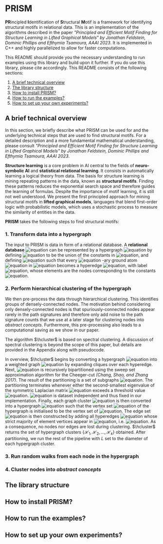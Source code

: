 # PRISM
**PR**incipled **I**dentification of **S**tructural **M**otif is a framework for identifying structural motifs in relational data. This is an implementation of the algorithms described in the paper *"Principled and Efficient Motif Finding for Structure Learning in Lifted Graphical Models" by Jonathan Feldstein, Dominic Phillips and Efthymia Tsamoura, AAAI 2023*. It is implemented in C++ and highly parallelized to allow for faster computations.

This README should provide you the necessary understanding to run examples using this library and build upon it further. If you do use this library, please cite accordingly.
This README consists of the following sections:

1. [A brief technical overview](#a-brief-technical-overview)
2. [The library structure](#the-library-structure)
3. [How to install PRISM?](#how-to-install-PRISM)
4. [How to run the examples?](#how-to-run-the-examples)
5. [How to set up your own experiments?](#how-to-set-up-your-own-experiments)

## A brief technical overview

In this section, we briefly describe what PRISM can be used for and the underlying technical steps that are used to find structural motifs. For a detailed description and a more fundamental mathematical understanding, please consult *"Principled and Efficient Motif Finding for Structure Learning in Lifted Graphical Models" by Jonathan Feldstein, Dominic Phillips and Efthymia Tsamoura, AAAI 2023*.

**Structure learning** is a core problem in AI central to the fields of **neuro-symbolic AI** and **statistical relational learning**. It consists in automatically learning a logical theory from data. The basis for structure learning is mining repeating patterns in the data, known as **structural motifs**. Finding these patterns reduces the exponential search space and therefore guides the learning of formulas. Despite the importance of motif learning, it is still not well understood. We present the first principled approach for mining structural motifs in **lifted graphical models**, languages that blend first-order logic with probabilistic models, which uses a stochastic process to measure the similarity of entities in the data.

**PRISM** takes the following steps to find structural motifs:

### 1. Transform data into a hypergraph

The input to PRISM is data in form of a relational database. A **relational database** ![equation](https://latex.codecogs.com/svg.image?\mathcal{D}) can be represented by a hypergraph ![equation](https://latex.codecogs.com/svg.image?\mathcal{H}&space;=&space;(V,E)) by defining ![equation](https://latex.codecogs.com/svg.image?V) to be the union of the constants in ![equation](https://latex.codecogs.com/svg.image?\mathcal{D}), and defining ![equation](https://latex.codecogs.com/svg.image?E) such that every ![equation](https://latex.codecogs.com/svg.image?k) -ary ground atom ![equation](https://latex.codecogs.com/svg.image?R(c_1,\dots,c_k)) in ![equation](https://latex.codecogs.com/svg.image?\mathcal{D}) becomes a hyperedge ![equation](https://latex.codecogs.com/svg.image?e&space;\in&space;E), with label ![equation](https://latex.codecogs.com/svg.image?R), whose elements are the nodes corresponding to the constants ![equation](https://latex.codecogs.com/svg.image?c_1,\dots,c_n).  
### 2. Perform hierarchical clustering of the hypergraph
We then pre-process the data through hierarchical clustering. This identifies groups of densely-connected nodes. The motivation behind considering only densely-connected nodes is that spuriously-connected nodes appear rarely in the path signatures and therefore only add noise to the path signature counts that we use at a later stage for clustering nodes into *abstract concepts*. Furthermore, this pre-processing also leads to a computational saving as we show in our paper.

The algorithm $\hcluster$ is based on spectral clustering. A discussion of spectral clustering is beyond the scope of this paper, but details are provided in the Appendix along with pseudocode. 

In overview, $\hcluster$ begins by converting a hypergraph ![equation](https://latex.codecogs.com/svg.image?\mathcal{H}&space;=&space;(V,E)) into a weighted graph ![equation](https://latex.codecogs.com/svg.image?\mathcal{G}) by expanding cliques over each hyperedge. 
Next, ![equation](https://latex.codecogs.com/svg.image?\mathcal{G}) is recursively bipartitioned using the sweep set approximation algorithm for the Cheeger-cut *(Chang, Shao, and Zhang 2017)*. The result of the partitioning is a set of subgraphs ![equation](https://latex.codecogs.com/svg.image?\mathcal{G}:=\{\mathcal{G}_1,\mathcal{G}_2,&space;...,\mathcal{G}_k\}). The partitioning terminates whenever either the second-smallest eigenvalue of the symmetric Laplacian matrix ![equation](https://latex.codecogs.com/svg.image?\lambda_2) exceeds a threshold value ![equation](https://latex.codecogs.com/svg.image?\lambda_2^{max}).
![equation](https://latex.codecogs.com/svg.image?\lambda_2^{max}) is dataset independent and thus fixed in our implementation.
Finally, each graph cluster ![equation](https://latex.codecogs.com/svg.image?\mathcal{G}_i) is then converted into a hypergraph ![equation](https://latex.codecogs.com/svg.image?\mathcal{H}_i&space;=&space;(V_i,E_i)) such that the vertex set ![equation](https://latex.codecogs.com/svg.image?V_i) of the hypergraph is initialised to be the vertex set of ![equation](https://latex.codecogs.com/svg.image?\mathcal{G}_i). The edge set ![equation](https://latex.codecogs.com/svg.image?E_i) is then constructed by adding all hyperedges ![equation](https://latex.codecogs.com/svg.image?e\in&space;E) whose strict majority of element vertices appear in ![equation](https://latex.codecogs.com/svg.image?V_i), i.e. ![equation](https://latex.codecogs.com/svg.image?E_i&space;:=\left\{\right\}\left\{&space;\right\}). As a consequence, no nodes nor edges are lost during clustering.
$\hcluster$ returns the set of hypergraph clusters $\{\mathcal{H}_1, \mathcal{H}_2, ..., \mathcal{H}_k\}$ obtained. After partitioning, we run the rest of the pipeline with $L$ set to the diameter of each hypergraph cluster.
### 3. Run random walks from each node in the hypergraph
### 4. Cluster nodes into *abstract concepts*

## The library structure

## How to install PRISM?

## How to run the examples?

## How to set up your own experiments?